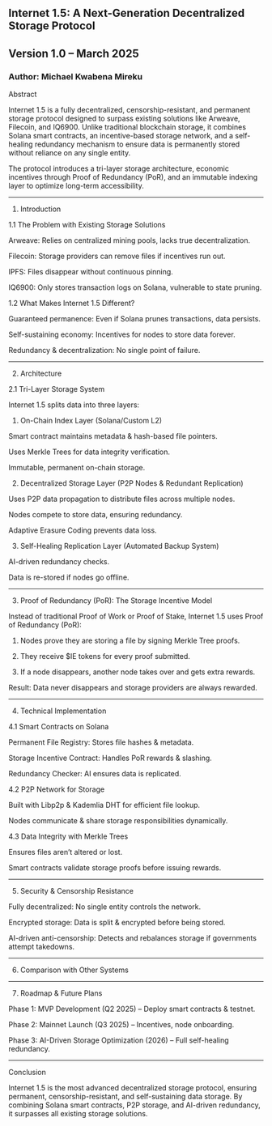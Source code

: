 ## Internet 1.5: A Next-Generation Decentralized Storage Protocol

## Version 1.0 – March 2025
### Author: Michael Kwabena Mireku

Abstract

Internet 1.5 is a fully decentralized, censorship-resistant, and permanent storage protocol designed to surpass existing solutions like Arweave, Filecoin, and IQ6900. Unlike traditional blockchain storage, it combines Solana smart contracts, an incentive-based storage network, and a self-healing redundancy mechanism to ensure data is permanently stored without reliance on any single entity.

The protocol introduces a tri-layer storage architecture, economic incentives through Proof of Redundancy (PoR), and an immutable indexing layer to optimize long-term accessibility.


---

1. Introduction

1.1 The Problem with Existing Storage Solutions

Arweave: Relies on centralized mining pools, lacks true decentralization.

Filecoin: Storage providers can remove files if incentives run out.

IPFS: Files disappear without continuous pinning.

IQ6900: Only stores transaction logs on Solana, vulnerable to state pruning.


1.2 What Makes Internet 1.5 Different?

Guaranteed permanence: Even if Solana prunes transactions, data persists.

Self-sustaining economy: Incentives for nodes to store data forever.

Redundancy & decentralization: No single point of failure.



---

2. Architecture

2.1 Tri-Layer Storage System

Internet 1.5 splits data into three layers:

1. On-Chain Index Layer (Solana/Custom L2)

Smart contract maintains metadata & hash-based file pointers.

Uses Merkle Trees for data integrity verification.

Immutable, permanent on-chain storage.



2. Decentralized Storage Layer (P2P Nodes & Redundant Replication)

Uses P2P data propagation to distribute files across multiple nodes.

Nodes compete to store data, ensuring redundancy.

Adaptive Erasure Coding prevents data loss.



3. Self-Healing Replication Layer (Automated Backup System)

AI-driven redundancy checks.

Data is re-stored if nodes go offline.





---

3. Proof of Redundancy (PoR): The Storage Incentive Model

Instead of traditional Proof of Work or Proof of Stake, Internet 1.5 uses Proof of Redundancy (PoR):

1. Nodes prove they are storing a file by signing Merkle Tree proofs.


2. They receive $IE tokens for every proof submitted.


3. If a node disappears, another node takes over and gets extra rewards.



Result: Data never disappears and storage providers are always rewarded.


---

4. Technical Implementation

4.1 Smart Contracts on Solana

Permanent File Registry: Stores file hashes & metadata.

Storage Incentive Contract: Handles PoR rewards & slashing.

Redundancy Checker: AI ensures data is replicated.


4.2 P2P Network for Storage

Built with Libp2p & Kademlia DHT for efficient file lookup.

Nodes communicate & share storage responsibilities dynamically.


4.3 Data Integrity with Merkle Trees

Ensures files aren’t altered or lost.

Smart contracts validate storage proofs before issuing rewards.



---

5. Security & Censorship Resistance

Fully decentralized: No single entity controls the network.

Encrypted storage: Data is split & encrypted before being stored.

AI-driven anti-censorship: Detects and rebalances storage if governments attempt takedowns.



---

6. Comparison with Other Systems


---

7. Roadmap & Future Plans

Phase 1: MVP Development (Q2 2025) – Deploy smart contracts & testnet.

Phase 2: Mainnet Launch (Q3 2025) – Incentives, node onboarding.

Phase 3: AI-Driven Storage Optimization (2026) – Full self-healing redundancy.



---

Conclusion

Internet 1.5 is the most advanced decentralized storage protocol, ensuring permanent, censorship-resistant, and self-sustaining data storage. By combining Solana smart contracts, P2P storage, and AI-driven redundancy, it surpasses all existing storage solutions.

